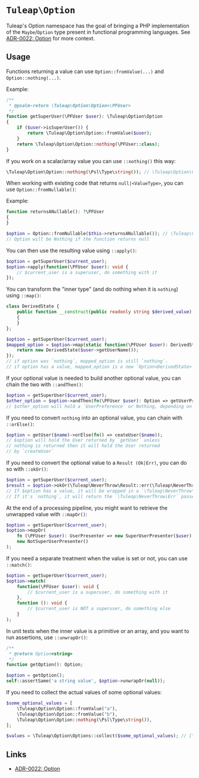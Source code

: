 # `Tuleap\Option`

Tuleap's Option namespace has the goal of bringing a PHP implementation of the `Maybe`/`Option` type present in functional
programming languages. See [ADR-0022: Option][0] for more context.

## Usage

Functions returning a value can use `Option::fromValue(...)` and `Option::nothing(...)`.

Example:

```php
/**
 * @psalm-return \Tuleap\Option\Option<\PFUser>
 */
function getSuperUser(\PFUser $user): \Tuleap\Option\Option
{
    if ($user->isSuperUser()) {
        return \Tuleap\Option\Option::fromValue($user);
    }
    return \Tuleap\Option\Option::nothing(\PFUser::class);
}
```

If you work on a scalar/array value you can use `::nothing()` this way:

```php
\Tuleap\Option\Option::nothing(\Psl\Type\string()); // \Tuleap\Option\Option<string>
```

When working with existing code that returns `null|<ValueType>`, you can use `Option::fromNullable()`:

Example:

```php
function returnsANullable(): ?\PFUser
{
}

$option = Option::fromNullable($this->returnsANullable()); // \Tuleap\Option\Option<\PFUser>
// Option will be Nothing if the function returns null
```

You can then use the resulting value using `::apply()`:

```php
$option = getSuperUser($current_user);
$option->apply(function(\PFUser $user): void {
    // $current_user is a superuser, do something with it
});
```

You can transform the "inner type" (and do nothing when it is `nothing`) using `::map()`:

```php
class DerivedState {
    public function __construct(public readonly string $derived_value)
    {
    }
};

$option = getSuperUser($current_user);
$mapped_option = $option->map(static function(\PFUser $user): DerivedState {
    return new DerivedState($user->getUserName());
});
// if option was `nothing`, mapped_option is still `nothing`.
// if option has a value, mapped_option is a new `Option<DerivedState>`.
```

If your optional value is needed to build another optional value, you can chain the two with `::andThen()`:

```php
$option = getSuperUser($current_user);
$other_option = $option->andThen(fn(\PFUser $user): Option => getUserPreference($user));
// $other_option will hold a `UserPreference` or Nothing, depending on the return of the function `getUserPreference`
```

If you need to convert `nothing` into an optional value, you can chain with `::orElse()`:
```php
$option = getUser($name)->orElse(fn() => ceateUser($name));
// $option will hold the User returned by `getUser` unless
// nothing is returned then it will hold the User returned
// by `createUser`
```

If you need to convert the optional value to a `Result (Ok|Err)`, you can do so with `::okOr()`:

```php
$option = getSuperUser($current_user);
$result = $option->okOr(\Tuleap\NeverThrow\Result::err(\Tuleap\NeverThrow\Fault::fromMessage('Current user is not a super user')));
// If $option has a value, it will be wrapped in a `\Tuleap\NeverThrow\Ok`.
// If it's `nothing`, it will return the `\Tuleap\NeverThrow\Err` passed as parameter.
```

At the end of a processing pipeline, you might want to retrieve the unwrapped value with `::mapOr()`:

```php
$option = getSuperUser($current_user);
$option->mapOr(
    fn (\PFUser $user): UserPresenter => new SuperUserPresenter($user),
    new NotSuperUserPresenter()
);
```

If you need a separate treatment when the value is set or not, you can use `::match()`:

```php
$option = getSuperUser($current_user);
$option->match(
    function(\PFUser $user): void {
        // $current_user is a superuser, do something with it
    },
    function (): void {
        // $current_user is NOT a superuser, do something else
    }
);
```

In unit tests when the inner value is a primitive or an array, and you want to run assertions, use `::unwrapOr()`:

```php
/**
 * @return Option<string>
 */
function getOption(): Option;

$option = getOption();
self::assertSame('a string value', $option->unwrapOr(null));
```

If you need to collect the actual values of some optional values:

```php
$some_optional_values = [
    \Tuleap\Option\Option::fromValue("a"),
    \Tuleap\Option\Option::fromValue("b"),
    \Tuleap\Option\Option::nothing(\Psl\Type\string()),
];

$values = \Tuleap\Option\Options::collect($some_optional_values); // ["a", "b"]
```

## Links

* [ADR-0022: Option][0]

[0]: ../../../docs/decisions/0022-option.md
